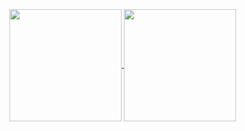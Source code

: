 <a href="https://github.com/anuraghazra/github-readme-stats">
      <img align="center" height=200 src="https://github-readme-stats.vercel.app/api?username=matheograil&count_private=true&show_icons=true&theme=synthwave" />
</a>
<a href="https://github.com/anuraghazra/github-readme-stats">
      <img align="center" height=200 src="https://github-readme-stats.vercel.app/api/top-langs/?username=matheograil&layout=compact&theme=synthwave" />
</a>
